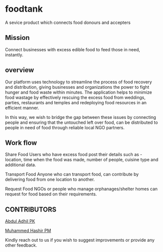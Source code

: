 # foodtank

A sevice product which connects food donours and accepters

## Mission
Connect businesses with excess edible food to feed those in need, instantly.

## overview
Our platform uses technology to streamline the process of food recovery and distribution, giving businesses and organizations the power to fight hunger and food waste within minutes. The application helps to minimize food wastage by effectively rescuing the excess food from weddings, parties, restaurants and temples and redeploying food resources in an efficient manner.

In this way, we wish to bridge the gap between these issues by connecting people and ensuring that the untouched left over food, can be distributed to people in need of food through reliable local NGO partners.

## Work flow
Share Food Users who have excess food post their details such as - location, time when the food was made, number of people, cuisine type and additional data.

Transport Food Anyone who can transport food, can contribute by delivering food from one location to another.

Request Food NGOs or people who manage orphanages/shelter homes can request for food based on their requirements.


##  

## CONTRIBUTORS
  [Abdul Adhil PK](adhilcodes.me)    
  
  [Muhammed Hashir PM](hashirpm.github.io/)

Kindly reach out to us if you wish to suggest improvements or provide any other feedback.
